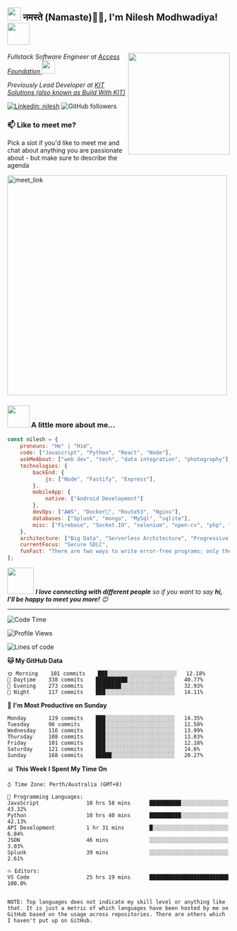<h2><img src="https://emojis.slackmojis.com/emojis/images/1531849430/4246/blob-sunglasses.gif?1531849430" width="30"/> नमस्ते (Namaste)🙏🏻, I'm Nilesh Modhwadiya! <img src="https://media.giphy.com/media/12oufCB0MyZ1Go/giphy.gif" width="50"></h2>
<img align='right' src="https://media.giphy.com/media/M9gbBd9nbDrOTu1Mqx/giphy.gif" width="230">
<p><em>Fullstack Software Engineer at <a href="#">Access Foundation
</a><img src="https://media.giphy.com/media/WUlplcMpOCEmTGBtBW/giphy.gif" width="30"> 
</em></p>
<p><em>Previously Lead Developer at <a href="#">KIT Solutions (also known as Build With KIT)
</a>
</em></p>

[![Linkedin: nilesh](https://img.shields.io/badge/-nilesh-blue?style=flat-square&logo=Linkedin&logoColor=white&link=https://www.linkedin.com/in/dataguy-nilesh-modhwadiya
)](https://www.linkedin.com/in/dataguy-nilesh-modhwadiya)
![GitHub followers](https://img.shields.io/github/followers/dataguy-nilesh?label=Follow&style=social)

### 📫 Like to meet me?

Pick a slot if you'd like to meet me and chat about anything you are passionate about - but make sure to describe the agenda

<a href="https://www.linkedin.com/in/dataguy-nilesh-modhwadiya" target="_blank"><img width="498" alt="meet_link" src="https://user-images.githubusercontent.com/15426564/144297439-f530f383-e73e-41e0-9914-a9b7d3f432e5.png"></a>


### <img src="https://media.giphy.com/media/VgCDAzcKvsR6OM0uWg/giphy.gif" width="50"> A little more about me...  

```javascript
const nilesh = {
    pronouns: "He" | "Him",
    code: ["Javascript", "Python", "React", "Node"],
    askMeAbout: ["web dev", "tech", "data integration", "photography"],
    technologies: {
        backEnd: {
            js: ["Node", "Fastify", "Express"],
        },
        mobileApp: {
            native: ["Android Development"]
        },
        devOps: ["AWS", "Docker🐳", "Route53", "Nginx"],
        databases: ["Splunk", "mongo", "MySql", "sqlite"],
        misc: ["Firebase", "Socket.IO", "selenium", "open-cv", "php", "SuiteApp"]
    },
    architecture: ["Big Data", "Serverless Architecture", "Progressive web applications", "Single page applications"],
    currentFocus: "Secure SDLC",
    funFact: "There are two ways to write error-free programs; only the third one works"
};
```

<img src="https://media.giphy.com/media/LnQjpWaON8nhr21vNW/giphy.gif" width="60"> <em><b>I love connecting with different people</b> so if you want to say <b>hi, I'll be happy to meet you more!</b> 😊</em>

---
<!--START_SECTION:waka-->
![Code Time](http://img.shields.io/badge/Code%20Time-2%2C101%20hrs%2039%20mins-blue)

![Profile Views](http://img.shields.io/badge/Profile%20Views-909-blue)

![Lines of code](https://img.shields.io/badge/From%20Hello%20World%20I%27ve%20Written-1%20Million%20lines%20of%20code-blue)

**🐱 My GitHub Data** 

```text
🌞 Morning    101 commits    ███░░░░░░░░░░░░░░░░░░░░░░   12.18% 
🌆 Daytime    338 commits    ██████████░░░░░░░░░░░░░░░   40.77% 
🌃 Evening    273 commits    ████████░░░░░░░░░░░░░░░░░   32.93% 
🌙 Night      117 commits    ███░░░░░░░░░░░░░░░░░░░░░░   14.11%

```
📅 **I'm Most Productive on Sunday** 

```text
Monday       119 commits    ███░░░░░░░░░░░░░░░░░░░░░░   14.35% 
Tuesday      96 commits     ███░░░░░░░░░░░░░░░░░░░░░░   11.58% 
Wednesday    116 commits    ███░░░░░░░░░░░░░░░░░░░░░░   13.99% 
Thursday     108 commits    ███░░░░░░░░░░░░░░░░░░░░░░   13.03% 
Friday       101 commits    ███░░░░░░░░░░░░░░░░░░░░░░   12.18% 
Saturday     121 commits    ███░░░░░░░░░░░░░░░░░░░░░░   14.6% 
Sunday       168 commits    █████░░░░░░░░░░░░░░░░░░░░   20.27%

```


📊 **This Week I Spent My Time On** 

```text
⌚︎ Time Zone: Perth/Australia (GMT+8)

💬 Programming Languages: 
JavaScript               10 hrs 58 mins      ██████████░░░░░░░░░░░░░░░   43.32% 
Python                   10 hrs 40 mins      ██████████░░░░░░░░░░░░░░░   42.13% 
API Development          1 hr 31 mins        █░░░░░░░░░░░░░░░░░░░░░░░░   6.04% 
JSON                     46 mins             ░░░░░░░░░░░░░░░░░░░░░░░░░   3.03% 
Splunk                   39 mins             ░░░░░░░░░░░░░░░░░░░░░░░░░   2.61%

🔥 Editors: 
VS Code                  25 hrs 19 mins      █████████████████████████   100.0%


NOTE: Top languages does not indicate my skill level or anything like that. It is just a metric of which languages have been hosted by me on GitHub based on the usage across repositories. There are others which I haven't put up on GitHub.
